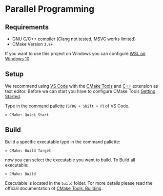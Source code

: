 # Parallel Programming

## Requirements
* GNU C/C++ compiler (Clang not tested, MSVC works limited)
* CMake Version `3.8+`

If you want to use this project on Windows you can configure [WSL on Windows 10](https://docs.microsoft.com/en-us/windows/wsl/install-win10).


## Setup
We recommend using [VS Code](https://code.visualstudio.com/) with the [CMake Tools](https://marketplace.visualstudio.com/items?itemName=ms-vscode.cmake-tools&ssr=false#overview) and [C++](https://marketplace.visualstudio.com/items?itemName=ms-vscode.cpptools) extension as text editor. Before we can start you have to configure CMake Tools [Getting Started](https://vector-of-bool.github.io/docs/vscode-cmake-tools/getting_started.html).

Type in the command pallette (`STRG + Shift + P`) of VS Code.
```
> CMake: Quick Start
```

## Build
Build a specific executable type in the command pallette:
```
> CMake: Build Target
```
now you can select the executable you want to build. To Build all executable:
```
> CMake: Build
```

Executable is located in the `build` folder. For more details please read the official documentation of [CMake Tools: Building](https://vector-of-bool.github.io/docs/vscode-cmake-tools/building.html).
